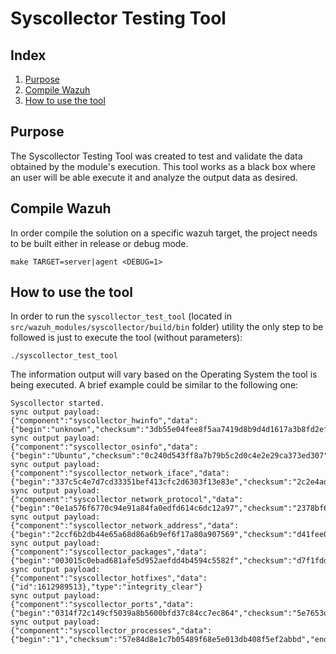 # Syscollector Testing Tool
## Index
1. [Purpose](#purpose)
2. [Compile Wazuh](#compile-wazuh)
3. [How to use the tool](#how-to-use-the-tool)

## Purpose
The Syscollector Testing Tool was created to test and validate the data obtained by the module's execution. This tool works as a black box where an user will be able execute it and analyze the output data as desired.

## Compile Wazuh
In order compile the solution on a specific wazuh target, the project needs to be built either in release or debug mode.
```
make TARGET=server|agent <DEBUG=1>
```

## How to use the tool
In order to run the `syscollector_test_tool` (located in `src/wazuh_modules/syscollector/build/bin` folder) utility the only step to be followed is just to execute the tool (without parameters):
```
./syscollector_test_tool
```

The information output will vary based on the Operating System the tool is being executed. 
A brief example could be similar to the following one:

```
Syscollector started.
sync output payload:
{"component":"syscollector_hwinfo","data":{"begin":"unknown","checksum":"3db55e04fee8f5aa7419d8b9d4d1617a3b8fd2ef","end":"unknown","id":1612989513},"type":"integrity_check_global"}
sync output payload:
{"component":"syscollector_osinfo","data":{"begin":"Ubuntu","checksum":"0c240d543ff8a7b79b5c2d0c4e2e29ca373ed307","end":"Ubuntu","id":1612989513},"type":"integrity_check_global"}
sync output payload:
{"component":"syscollector_network_iface","data":{"begin":"337c5c4e7d7cd33351bef413cfc2d6303f13e83e","checksum":"2c2e4ad6d01264dc57b2b3039e49a96ca1509330","end":"d131e91c2db8ceb58409fc3bb90aaeb4d1e4ec91","id":1612989513},"type":"integrity_check_global"}
sync output payload:
{"component":"syscollector_network_protocol","data":{"begin":"0e1a576f6770c94e91a84fa0edfd614c6dc12a97","checksum":"2378bf6ee268515ac6cad0945e4a34be8dd631d5","end":"db5cc5ed93bcde1022fcc50aa26b9de65c1f15e2","id":1612989513},"type":"integrity_check_global"}
sync output payload:
{"component":"syscollector_network_address","data":{"begin":"2ccf6b2db44e65a68d86a6b9ef6f17a80a907569","checksum":"d41fee050466607400a5f290ed9b894029db85fc","end":"e9981f5ab4c34df5aa88d243e53b1d4426a0516b","id":1612989513},"type":"integrity_check_global"}
sync output payload:
{"component":"syscollector_packages","data":{"begin":"003015c0ebad681afe5d952aefdd4b4594c5582f","checksum":"d7f1fddc385a2b2ed217d4e4f69d8dea91c59b3b","end":"fff4269c511fbd018de2f99a51418cb7df642b5d","id":1612989513},"type":"integrity_check_global"}
sync output payload:
{"component":"syscollector_hotfixes","data":{"id":1612989513},"type":"integrity_clear"}
sync output payload:
{"component":"syscollector_ports","data":{"begin":"0314f72c149cf5039a8b5600bfd37c84cc7ec864","checksum":"5e7653d32d990ee20d8721c5d364031d81a24ea9","end":"e4275099e8eda9a6361665b27d166208ac573609","id":1612989513},"type":"integrity_check_global"}
sync output payload:
{"component":"syscollector_processes","data":{"begin":"1","checksum":"57e84d8e1c7b05489f68e5e013db408f5ef2abbd","end":"984","id":1612989513},"type":"integrity_check_global"}
```
